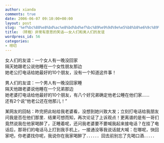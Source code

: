 ```yaml
---
author: xianda
comments: true
date: 2006-06-07 09:10:00+00:00
layout: post
slug: '%ef%bc%88%e8%bd%ac%e8%bd%bd%ef%bc%89%e9%9d%9e%e5%b8%b8%e6%9c%89%e6%84%8f%e6%80%9d%e7%9a%84%e7%ac%91%e8%af%9d-%e5%a5%b3%e4%ba%ba%e4%bb%ac%e5%92%8c%e7%94%b7%e4%ba%ba%e4%bb%ac%e7%9a%84'
title: （转载）非常有意思的笑话——女人们和男人们的友谊
wordpress_id: 56
categories:
- 唠叨
---
```


女人们的友谊：一个女人有一晚没回家      
隔天她跟老公说他睡在一个女性朋友那边       
她老公打电话给她最好的10个朋友，没有一个知道这件事！ 

 

    
男人们的友谊：一个男人有一晚没回家睡       
隔天他跟老婆说他睡在一个兄弟那边       
她老婆打电话给他最好的10个朋友，有八个好兄弟确定他老公睡在他们家......       
还有2个说“他老公还在他那儿！” 

 

    
某网友的回帖：昨完把此帖给我老婆看，没想到她兴致大发；立刻打电话给我朋友问我是否在他们那里．结果可想而知，再次论证了上诉观点！更离谱的是有一哥们竟然说我在他家喝醉了，正睡着呢，还问我老婆要不要喊我起来接电话？在挂了电话后，那哥们的电话马上打到我手机上，一接通没等我说话就大喊：在哪呢，快回家吧，你老婆找你呢，我说你在我家喝醉了．．．．．．回去前别忘了先喝口酒．．．．．       

